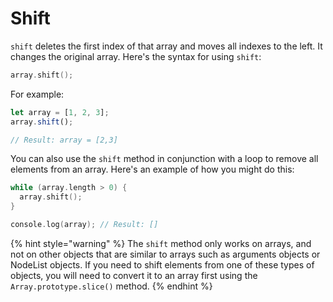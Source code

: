 # Shift

`shift` deletes the first index of that array and moves all indexes to the left. It changes the original array. Here's the syntax for using `shift`:

```c
array.shift();
```

For example:&#x20;

```javascript
let array = [1, 2, 3]; 
array.shift(); 

// Result: array = [2,3]
```

You can also use the `shift` method in conjunction with a loop to remove all elements from an array. Here's an example of how you might do this:

```c
while (array.length > 0) {
  array.shift();
}

console.log(array); // Result: []
```

{% hint style="warning" %}
The `shift` method only works on arrays, and not on other objects that are similar to arrays such as arguments objects or NodeList objects. If you need to shift elements from one of these types of objects, you will need to convert it to an array first using the `Array.prototype.slice()` method.
{% endhint %}
